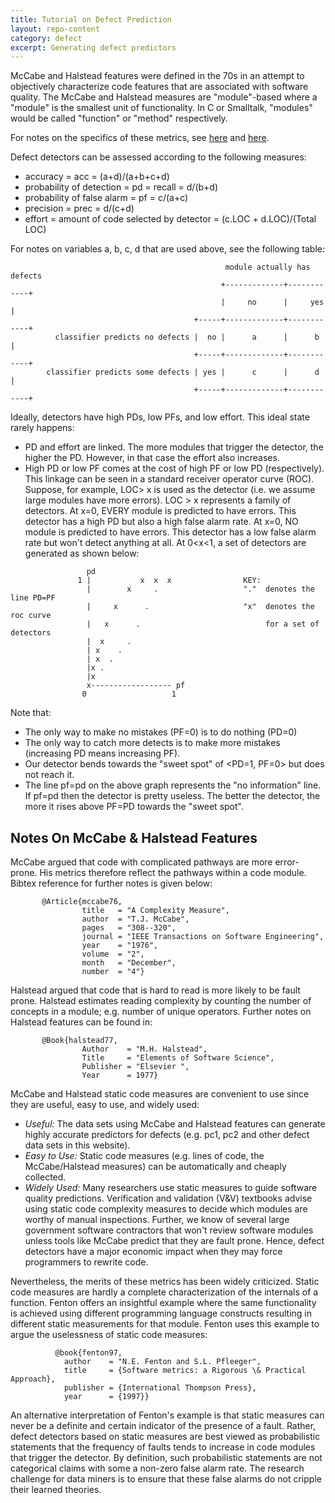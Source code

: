 ```yaml
---
title: Tutorial on Defect Prediction
layout: repo-content
category: defect
excerpt: Generating defect predictors
---
```



McCabe and Halstead features were defined in the 70s in an attempt to
objectively characterize code features that are associated with software
quality. The McCabe and Halstead measures are "module"-based where a
"module" is the smallest unit of functionality. In C or Smalltalk,
"modules" would be called "function" or "method" respectively.

For notes on the specifics of these metrics, see [here](ck/tut.html)
and [here](mccabehalsted/tut.html).

Defect detectors can be assessed according to the following measures:

+ accuracy = acc = (a+d)/(a+b+c+d)
+ probability of detection = pd = recall = d/(b+d)
+ probability of false alarm = pf = c/(a+c)
+ precision = prec = d/(c+d)
+ effort = amount of code selected by detector
  = (c.LOC + d.LOC)/(Total LOC)

For notes on variables a, b, c, d that are used above, see the following table:

```
                                                module actually has defects
                                               +-------------+------------+
                                               |     no      |     yes    |
                                         +-----+-------------+------------+
          classifier predicts no defects |  no |      a      |      b     |
                                         +-----+-------------+------------+
        classifier predicts some defects | yes |      c      |      d     |
                                         +-----+-------------+------------+
```

Ideally, detectors have high PDs, low PFs, and low effort. This ideal state rarely happens:

+ PD and effort are linked. The more modules that trigger the detector, the higher the PD. However, in that case the effort also increases.
+ High PD or low PF comes at the cost of high PF or low PD (respectively). This linkage can be seen in a standard receiver operator curve (ROC). Suppose, for example, LOC> x is used as the detector (i.e. we assume large modules have more errors). LOC > x represents a family of detectors. At x=0, EVERY module is predicted to have errors. This detector has a high PD but also a high false alarm rate. At x=0, NO module is predicted to have errors. This detector has a low false alarm rate but won't detect anything at all. At 0<x<1, a set of detectors are generated as shown below:

```
                 pd
               1 |           x  x  x                KEY:
                 |        x     .                   "."  denotes the line PD=PF
                 |     x      .                     "x"  denotes the roc curve 
                 |   x      .                            for a set of detectors
                 |  x     .
                 | x    . 
                 | x  .
                 |x .
                 |x
                 x------------------ pf    
                0                   1
```

Note that:

+ The only way to make no mistakes (PF=0) is to do nothing (PD=0)
+ The only way to catch more detects is to make more mistakes (increasing PD means increasing PF).
+ Our detector bends towards the "sweet spot" of <PD=1, PF=0> but does not reach it.
+ The line pf=pd on the above graph represents the "no information" line. If pf=pd then the detector is pretty useless. The better the detector, the more it rises above PF=PD towards the "sweet spot".

## Notes On McCabe & Halstead Features

McCabe argued that code with complicated pathways are more error-prone. His metrics therefore reflect the pathways within a code module. Bibtex reference for further notes is given below:

```
       @Article{mccabe76,
                title   = "A Complexity Measure",
                author  = "T.J. McCabe",
                pages   = "308--320",
                journal = "IEEE Transactions on Software Engineering",
                year    = "1976",
                volume  = "2",
                month   = "December",
                number  = "4"}
```

Halstead argued that code that is hard to read is more likely to be fault prone. Halstead estimates reading complexity by counting the number of concepts in a module; e.g. number of unique operators. Further notes on Halstead features can be found in:

```
       @Book{halstead77,
                Author    = "M.H. Halstead",
                Title     = "Elements of Software Science",
                Publisher = "Elsevier ",
                Year      = 1977}
```

McCabe and Halstead static code measures are convenient to use since they are useful, easy to use, and widely used:

+ _Useful:_ The data sets using McCabe and Halstead features can generate highly accurate predictors for defects (e.g. pc1, pc2 and other defect data sets in this website).
+ _Easy to Use:_ Static code measures (e.g. lines of code, the McCabe/Halstead measures) can be automatically and cheaply collected.
+ _Widely Used:_ Many researchers use static measures to guide software quality predictions. Verification and validation (V\&V) textbooks advise using static code complexity measures to decide which modules are worthy of manual inspections. Further, we know of several large government software contractors that won't review software modules unless tools like McCabe predict that they are fault prone. Hence, defect detectors have a major economic impact when they may force programmers to rewrite code.

Nevertheless, the merits of these metrics has been widely criticized. Static code measures are hardly a complete characterization of the internals of a function. Fenton offers an insightful example where the same functionality is achieved using different programming language constructs resulting in different static measurements for that module. Fenton uses this example to argue the uselessness of static code measures:

```
          @book{fenton97,
            author    = "N.E. Fenton and S.L. Pfleeger",
            title     = {Software metrics: a Rigorous \& Practical Approach},
            publisher = {International Thompson Press},
            year      = {1997}}
```
An alternative interpretation of Fenton's example is that static measures can never be a definite and certain indicator of the presence of a fault. Rather, defect detectors based on static measures are best viewed as probabilistic statements that the frequency of faults tends to increase in code modules that trigger the detector. By definition, such probabilistic statements are not categorical claims with some a non-zero false alarm rate. The research challenge for data miners is to ensure that these false alarms do not cripple their learned theories.
